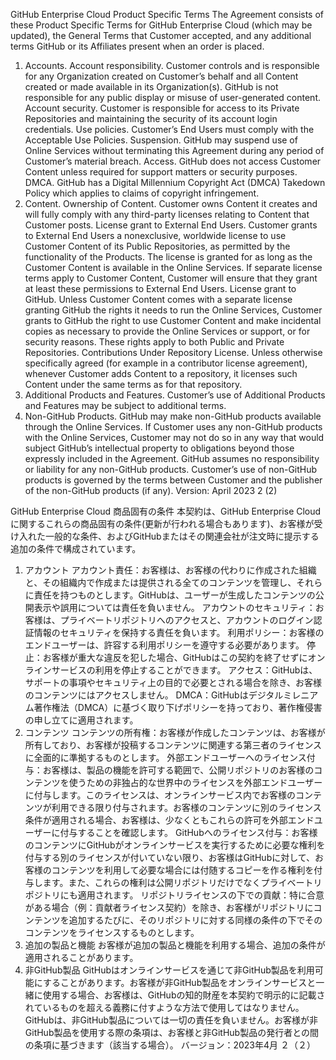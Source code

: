 GitHub Enterprise Cloud Product Specific Terms
The Agreement consists of these Product Specific Terms for GitHub Enterprise Cloud (which may be updated), the
General Terms that Customer accepted, and any additional terms GitHub or its Affiliates present when an order is
placed.

1. Accounts.
   Account responsibility. Customer controls and is responsible for any Organization created on Customer’s behalf
   and all Content created or made available in its Organization(s). GitHub is not responsible for any public display or
   misuse of user-generated content.
   Account security. Customer is responsible for access to its Private Repositories and maintaining the security of its
   account login credentials.
   Use policies. Customer’s End Users must comply with the Acceptable Use Policies.
   Suspension. GitHub may suspend use of Online Services without terminating this Agreement during any period of
   Customer’s material breach.
   Access. GitHub does not access Customer Content unless required for support matters or security purposes.
   DMCA. GitHub has a Digital Millennium Copyright Act (DMCA) Takedown Policy which applies to claims of
   copyright infringement.
2. Content.
   Ownership of Content. Customer owns Content it creates and will fully comply with any third-party licenses
   relating to Content that Customer posts.
   License grant to External End Users. Customer grants to External End Users a nonexclusive, worldwide license to
   use Customer Content of its Public Repositories, as permitted by the functionality of the Products. The license is
   granted for as long as the Customer Content is available in the Online Services. If separate license terms apply to
   Customer Content, Customer will ensure that they grant at least these permissions to External End Users.
   License grant to GitHub. Unless Customer Content comes with a separate license granting GitHub the rights it
   needs to run the Online Services, Customer grants to GitHub the right to use Customer Content and make
   incidental copies as necessary to provide the Online Services or support, or for security reasons. These rights apply
   to both Public and Private Repositories.
   Contributions Under Repository License. Unless otherwise specifically agreed (for example in a contributor license
   agreement), whenever Customer adds Content to a repository, it licenses such Content under the same terms as
   for that repository.
3. Additional Products and Features.
   Customer’s use of Additional Products and Features may be subject to additional terms.
4. Non-GitHub Products.
   GitHub may make non-GitHub products available through the Online Services. If Customer uses any non-GitHub
   products with the Online Services, Customer may not do so in any way that would subject GitHub’s intellectual
   property to obligations beyond those expressly included in the Agreement. GitHub assumes no responsibility or
   liability for any non-GitHub products. Customer’s use of non-GitHub products is governed by the terms between
   Customer and the publisher of the non-GitHub products (if any).
   Version: April 2023 2 (2)

GitHub Enterprise Cloud 商品固有の条件
本契約は、GitHub Enterprise Cloudに関するこれらの商品固有の条件(更新が行われる場合もあります)、お客様が受け入れた一般的な条件、およびGitHubまたはその関連会社が注文時に提示する追加の条件で構成されています。

1. アカウント
    アカウント責任：お客様は、お客様の代わりに作成された組織と、その組織内で作成または提供される全てのコンテンツを管理し、それらに責任を持つものとします。GitHubは、ユーザーが生成したコンテンツの公開表示や誤用については責任を負いません。
    アカウントのセキュリティ：お客様は、プライベートリポジトリへのアクセスと、アカウントのログイン認証情報のセキュリティを保持する責任を負います。
    利用ポリシー：お客様のエンドユーザーは、許容する利用ポリシーを遵守する必要があります。
    停止：お客様が重大な違反を犯した場合、GitHubはこの契約を終了せずにオンラインサービスの利用を停止することができます。
    アクセス：GitHubは、サポートの事項やセキュリティ上の目的で必要とされる場合を除き、お客様のコンテンツにはアクセスしません。
    DMCA：GitHubはデジタルミレニアム著作権法（DMCA）に基づく取り下げポリシーを持っており、著作権侵害の申し立てに適用されます。
2. コンテンツ
    コンテンツの所有権：お客様が作成したコンテンツは、お客様が所有しており、お客様が投稿するコンテンツに関連する第三者のライセンスに全面的に準拠するものとします。
    外部エンドユーザーへのライセンス付与：お客様は、製品の機能を許可する範囲で、公開リポジトリのお客様のコンテンツを使うための非独占的な世界中のライセンスを外部エンドユーザーに付与します。このライセンスは、オンラインサービス内でお客様のコンテンツが利用できる限り付与されます。お客様のコンテンツに別のライセンス条件が適用される場合、お客様は、少なくともこれらの許可を外部エンドユーザーに付与することを確認します。
    GitHubへのライセンス付与：お客様のコンテンツにGitHubがオンラインサービスを実行するために必要な権利を付与する別のライセンスが付いていない限り、お客様はGitHubに対して、お客様のコンテンツを利用して必要な場合には付随するコピーを作る権利を付与します。また、これらの権利は公開リポジトリだけでなくプライベートリポジトリにも適用されます。
    リポジトリライセンスの下での貢献：特に合意がある場合（例：貢献者ライセンス契約）を除き、お客様がリポジトリにコンテンツを追加するたびに、そのリポジトリに対する同様の条件の下でそのコンテンツをライセンスするものとします。
3. 追加の製品と機能
    お客様が追加の製品と機能を利用する場合、追加の条件が適用されることがあります。
4.  非GitHub製品
    GitHubはオンラインサービスを通じて非GitHub製品を利用可能にすることがあります。お客様が非GitHub製品をオンラインサービスと一緒に使用する場合、お客様は、GitHubの知的財産を本契約で明示的に記載されているものを超える義務に付すような方法で使用してはなりません。GitHubは、非GitHub製品については一切の責任を負いません。お客様が非GitHub製品を使用する際の条項は、お客様と非GitHub製品の発行者との間の条項に基づきます（該当する場合）。
    バージョン：2023年4月 ２（２）
